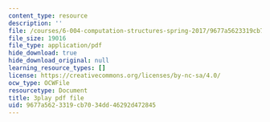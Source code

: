 ```yaml
---
content_type: resource
description: ''
file: /courses/6-004-computation-structures-spring-2017/9677a5623319cb7034dd46292d472845_Fi62zvlY2o4.pdf
file_size: 19016
file_type: application/pdf
hide_download: true
hide_download_original: null
learning_resource_types: []
license: https://creativecommons.org/licenses/by-nc-sa/4.0/
ocw_type: OCWFile
resourcetype: Document
title: 3play pdf file
uid: 9677a562-3319-cb70-34dd-46292d472845
---
```

